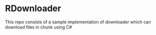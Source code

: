# RDownloader
This repo consists of a sample implementation of downloader which can download files in chunk using C#
